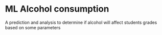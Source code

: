 # ML Alcohol consumption
 A prediction and analysis to determine if alcohol will affect students grades based on some parameters
